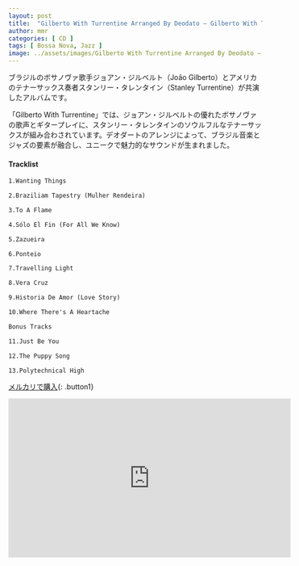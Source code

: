 ```yaml
---
layout: post
title:  "Gilberto With Turrentine Arranged By Deodato – Gilberto With Turrentine"
author: mmr
categories: [ CD ]
tags: [ Bossa Nova, Jazz ]
image: ../assets/images/Gilberto With Turrentine Arranged By Deodato – Gilberto With Turrentine.jpg
---
```


ブラジルのボサノヴァ歌手ジョアン・ジルベルト（João Gilberto）とアメリカのテナーサックス奏者スタンリー・タレンタイン（Stanley Turrentine）が共演したアルバムです。

「Gilberto With Turrentine」では、ジョアン・ジルベルトの優れたボサノヴァの歌声とギタープレイに、スタンリー・タレンタインのソウルフルなテナーサックスが組み合わされています。デオダートのアレンジによって、ブラジル音楽とジャズの要素が融合し、ユニークで魅力的なサウンドが生まれました。


#### Tracklist
```md
1.Wanting Things

2.Braziliam Tapestry (Mulher Rendeira)

3.To A Flame

4.Sólo El Fin (For All We Know)

5.Zazueira

6.Ponteio

7.Travelling Light

8.Vera Cruz

9.Historia De Amor (Love Story)

10.Where There's A Heartache

Bonus Tracks

11.Just Be You

12.The Puppy Song

13.Polytechnical High
```

[メルカリで購入](https://jp.mercari.com/item/m85811824288?afid=6142608987){: .button1}

<iframe width="560" height="315" src="https://www.youtube.com/embed/8GtSGpYfyuQ?si=VBHZ_Uhtoof7poW7" title="YouTube video player" frameborder="0" allow="accelerometer; autoplay; clipboard-write; encrypted-media; gyroscope; picture-in-picture; web-share" referrerpolicy="strict-origin-when-cross-origin" allowfullscreen></iframe>